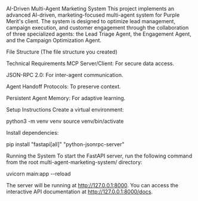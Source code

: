 AI-Driven Multi-Agent Marketing System
This project implements an advanced AI-driven, marketing-focused multi-agent system for Purple Merit's client. The system is designed to optimize lead management, campaign execution, and customer engagement through the collaboration of three specialized agents: the Lead Triage Agent, the Engagement Agent, and the Campaign Optimization Agent.

File Structure
(The file structure you created)

Technical Requirements
MCP Server/Client: For secure data access.

JSON-RPC 2.0: For inter-agent communication.

Agent Handoff Protocols: To preserve context.

Persistent Agent Memory: For adaptive learning.

Setup Instructions
Create a virtual environment:

python3 -m venv venv
source venv/bin/activate

Install dependencies:

pip install "fastapi[all]" "python-jsonrpc-server"

Running the System
To start the FastAPI server, run the following command from the root multi-agent-marketing-system/ directory:

uvicorn main:app --reload

The server will be running at http://127.0.0.1:8000. You can access the interactive API documentation at http://127.0.0.1:8000/docs.